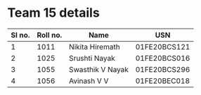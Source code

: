 # Team 15 details
|Sl no.|	Roll no.|	Name	|USN|
|---------|---------|---------|---------|
|1 |1011 |Nikita Hiremath |01FE20BCS121|
|2 |1025 |Srushti Nayak |01FE20BCS016|
|3 |1055 |Swasthik V Nayak |01FE20BCS296|
|4 |1056 |Avinash V V |01FE20BEC018|
